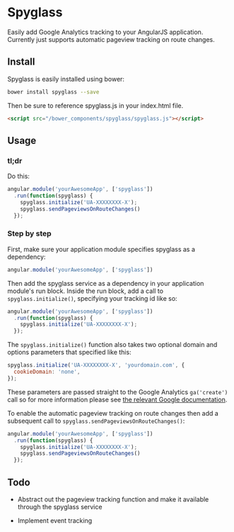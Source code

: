 # Spyglass
Easily add Google Analytics tracking to your AngularJS application. Currently just supports automatic pageview tracking on route changes.

## Install

Spyglass is easily installed using bower:

```bash
bower install spyglass --save
```

Then be sure to reference spyglass.js in your index.html file.

```html
<script src="/bower_components/spyglass/spyglass.js"></script>
```

## Usage

### tl;dr

Do this:

```js
angular.module('yourAwesomeApp', ['spyglass'])
  .run(function(spyglass) {
    spyglass.initialize('UA-XXXXXXXX-X');
    spyglass.sendPageviewsOnRouteChanges()
  });
```

### Step by step

First, make sure your application module specifies spyglass as a dependency:

```js
angular.module('yourAwesomeApp', ['spyglass'])
```

Then add the spyglass service as a dependency in your application module's run block. Inside the run block, add a call to `spyglass.initialize()`, specifying your tracking id like so:

```js
angular.module('yourAwesomeApp', ['spyglass'])
  .run(function(spyglass) {
    spyglass.initialize('UA-XXXXXXXX-X');
  });
```

The `spyglass.initialize()` function also takes two optional domain and options parameters that specified like this:

```js
spyglass.initialize('UA-XXXXXXXX-X', 'yourdomain.com', {
  cookieDomain: 'none',
});
```

These parameters are passed straight to the Google Analytics `ga('create')` call so for more information please see [the relevant Google documentation](https://developers.google.com/analytics/devguides/collection/analyticsjs/advanced#customizeTracker).

To enable the automatic pageview tracking on route changes then add a subsequent call to `spyglass.sendPageviewsOnRouteChanges()`:

```js
angular.module('yourAwesomeApp', ['spyglass'])
  .run(function(spyglass) {
    spyglass.initialize('UA-XXXXXXXX-X');
    spyglass.sendPageviewsOnRouteChanges()
  });
```

## Todo
* Abstract out the pageview tracking function and make it available through the spyglass service

* Implement event tracking
